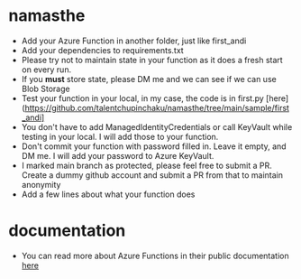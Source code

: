 # namasthe

* Add your Azure Function in another folder, just like first_andi
* Add your dependencies to requirements.txt
* Please try not to maintain state in your function as it does a fresh start on every run. 
* If you **must** store state, please DM me and we can see if we can use Blob Storage 
* Test your function in your local, in my case, the code is in first.py [here](https://github.com/talentchupinchaku/namasthe/tree/main/sample/first_andi]
* You don't have to add ManagedIdentityCredentials or call KeyVault while testing in your local. I will add those to your function. 
* Don't commit your function with password filled in. Leave it empty, and DM me. I will add your password to Azure KeyVault. 
* I marked main branch as protected, please feel free to submit a PR. Create a dummy github account and submit a PR from that to maintain anonymity 
* Add a few lines about what your function does

# documentation 
* You can read more about Azure Functions in their public documentation [here](https://learn.microsoft.com/en-us/azure/azure-functions/) 
